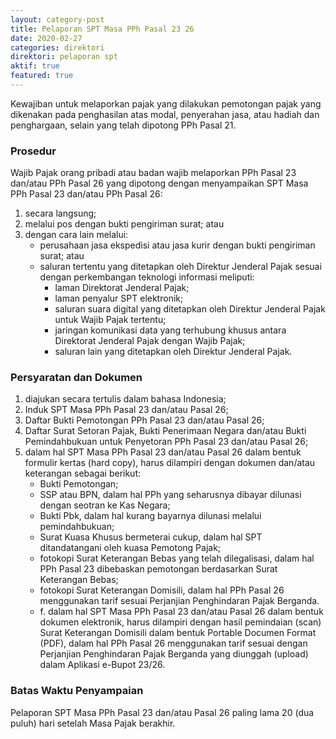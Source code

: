```yaml
---
layout: category-post
title: Pelaporan SPT Masa PPh Pasal 23 26
date: 2020-02-27
categories: direktori
direktori: pelaporan spt
aktif: true
featured: true
---
```

Kewajiban untuk melaporkan pajak yang dilakukan pemotongan pajak yang dikenakan pada penghasilan atas modal, penyerahan jasa, atau hadiah dan penghargaan, selain yang telah dipotong PPh Pasal 21.

### Prosedur
Wajib Pajak orang pribadi atau badan wajib melaporkan PPh Pasal 23 dan/atau PPh Pasal 26 yang dipotong dengan menyampaikan SPT Masa PPh Pasal 23 dan/atau PPh Pasal 26:
1. secara langsung;
2. melalui pos dengan bukti pengiriman surat; atau
3. dengan cara lain melalui: 
    - perusahaan jasa ekspedisi atau jasa kurir dengan bukti pengiriman surat; atau
    - saluran tertentu yang ditetapkan oleh Direktur Jenderal Pajak sesuai dengan perkembangan teknologi informasi meliputi:
        - laman Direktorat Jenderal Pajak;
        - laman penyalur SPT elektronik;
        - saluran suara digital yang ditetapkan oleh Direktur Jenderal Pajak untuk Wajib Pajak tertentu;
        - jaringan komunikasi data yang terhubung khusus antara Direktorat Jenderal Pajak dengan Wajib Pajak;
        - saluran lain yang ditetapkan oleh Direktur Jenderal Pajak.

### Persyaratan dan Dokumen
1. diajukan secara tertulis dalam bahasa Indonesia;
2. Induk SPT Masa PPh Pasal 23 dan/atau Pasal 26;
3. Daftar Bukti Pemotongan PPh Pasal 23 dan/atau Pasal 26;
4. Daftar Surat Setoran Pajak, Bukti Penerimaan Negara dan/atau Bukti Pemindahbukuan untuk Penyetoran PPh Pasal 23 dan/atau Pasal 26;
5. dalam hal SPT Masa PPh Pasal 23 dan/atau Pasal 26 dalam bentuk formulir kertas (hard copy), harus dilampiri dengan dokumen dan/atau keterangan sebagai berikut:
    - Bukti Pemotongan;
    - SSP atau BPN, dalam hal PPh yang seharusnya dibayar dilunasi dengan seotran ke Kas Negara;
    - Bukti Pbk, dalam hal kurang bayarnya dilunasi melalui pemindahbukuan; 
    - Surat Kuasa Khusus bermeterai cukup, dalam hal SPT ditandatangani oleh kuasa Pemotong Pajak;
    - fotokopi Surat Keterangan Bebas yang telah dilegalisasi, dalam hal PPh Pasal 23 dibebaskan pemotongan berdasarkan Surat Keterangan Bebas;
    - fotokopi Surat Keterangan Domisili, dalam hal PPh Pasal 26 menggunakan tarif sesuai Perjanjian Penghindaran Pajak Berganda.
    - f. dalam hal SPT Masa PPh Pasal 23 dan/atau Pasal 26 dalam bentuk dokumen elektronik, harus dilampiri dengan hasil pemindaian (scan) Surat Keterangan Domisili dalam bentuk Portable Documen Format (PDF), dalam hal PPh Pasal 26 menggunakan tarif sesuai dengan Perjanjian Penghindaran Pajak Berganda yang diunggah (upload) dalam Aplikasi e-Bupot 23/26.

### Batas Waktu Penyampaian
Pelaporan SPT Masa PPh Pasal 23 dan/atau Pasal 26 paling lama 20 (dua puluh) hari setelah Masa Pajak berakhir.
